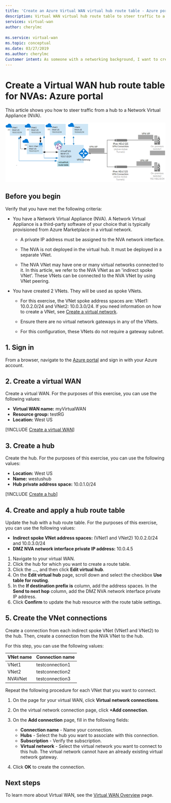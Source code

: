 ```yaml
---
title: 'Create an Azure Virtual WAN virtual hub route table - Azure portal | Microsoft Docs'
description: Virtual WAN virtual hub route table to steer traffic to a network virtual appliance using the portal.
services: virtual-wan
author: cherylmc

ms.service: virtual-wan
ms.topic: conceptual
ms.date: 03/27/2019
ms.author: cherylmc
Customer intent: As someone with a networking background, I want to create a route table using the portal.
---
```


# Create a Virtual WAN hub route table for NVAs: Azure portal

This article shows you how to steer traffic from a hub to a Network Virtual Appliance (NVA).

![Virtual WAN diagram](./media/virtual-wan-route-table/vwanroute.png)

## Before you begin

Verify that you have met the following criteria:

*  You have a Network Virtual Appliance (NVA). A Network Virtual Appliance is a third-party software of your choice that is typically provisioned from Azure Marketplace in a virtual network.

    * A private IP address must be assigned to the NVA network interface.

    * The NVA is not deployed in the virtual hub. It must be deployed in a separate VNet.

    *  The NVA VNet may have one or many virtual networks connected to it. In this article, we refer to the NVA VNet as an 'indirect spoke VNet'. These VNets can be connected to the NVA VNet by using VNet peering.
*  You have created 2 VNets. They will be used as spoke VNets.

    * For this exercise, the VNet spoke address spaces are: VNet1: 10.0.2.0/24 and VNet2: 10.0.3.0/24. If you need information on how to create a VNet, see [Create a virtual network](../virtual-network/quick-create-portal.md).

    * Ensure there are no virtual network gateways in any of the VNets.
    * For this configuration, these VNets do not require a gateway subnet.

## <a name="signin"></a>1. Sign in

From a browser, navigate to the [Azure portal](https://portal.azure.com) and sign in with your Azure account.

## <a name="vwan"></a>2. Create a virtual WAN

Create a virtual WAN. For the purposes of this exercise, you can use the following values:

* **Virtual WAN name:** myVirtualWAN
* **Resource group:** testRG
* **Location:** West US

[!INCLUDE [Create a virtual WAN](../../includes/virtual-wan-tutorial-vwan-include.md)]

## <a name="hub"></a>3. Create a hub

Create the hub. For the purposes of this exercise, you can use the following values:

* **Location:** West US
* **Name:** westushub
* **Hub private address space:** 10.0.1.0/24

[!INCLUDE [Create a hub](../../includes/virtual-wan-tutorial-hub-include.md)]

## <a name="route"></a>4. Create and apply a hub route table

Update the hub with a hub route table. For the purposes of this exercise, you can use the following values:

* **Indirect spoke VNet address spaces:** (VNet1 and VNet2) 10.0.2.0/24 and 10.0.3.0/24
* **DMZ NVA network interface private IP address:** 10.0.4.5

1. Navigate to your virtual WAN.
2. Click the hub for which you want to create a route table.
3. Click the **...**, and then click **Edit virtual hub**.
4. On the **Edit virtual hub** page, scroll down and select the checkbox **Use table for routing**.
5. In the **If destination prefix is** column, add the address spaces. In the **Send to next hop** column, add the DMZ NVA network interface private IP address.
6. Click **Confirm** to update the hub resource with the route table settings.

## <a name="connections"></a>5. Create the VNet connections

Create a connection from each indirect spoke VNet (VNet1 and VNet2) to the hub. Then, create a connection from the NVA VNet to the hub.

 For this step, you can use the following values:

| VNet name| Connection name|
| --- | --- |
| VNet1 | testconnection1 |
| VNet2 | testconnection2 |
| NVAVNet | testconnection3 |

Repeat the following procedure for each VNet that you want to connect.

1. On the page for your virtual WAN, click **Virtual network connections**.
2. On the virtual network connection page, click **+Add connection**.
3. On the **Add connection** page, fill in the following fields:

    * **Connection name** - Name your connection.
    * **Hubs** - Select the hub you want to associate with this connection.
    * **Subscription** - Verify the subscription.
    * **Virtual network** - Select the virtual network you want to connect to this hub. The virtual network cannot have an already existing virtual network gateway.
4. Click **OK** to create the connection.

## Next steps

To learn more about Virtual WAN, see the [Virtual WAN Overview](virtual-wan-about.md) page.